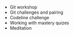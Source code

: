 - Git workshop
- Git challenges and pairing
- Codeline challenge
- Working with mastery quizes
- Meditation